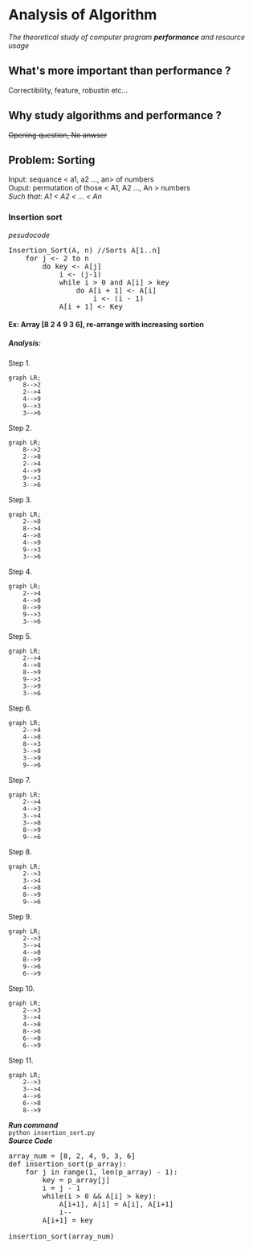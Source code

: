 # Analysis of Algorithm
   *The theoretical study of computer program **performance** and resource usage*

## What's more important than performance ?
   Correctibility, feature, robustin etc...

## Why study algorithms and performance ?
   ~~Opening question, No anwser~~

## Problem: Sorting
   Input: sequance < a1, a2 ..., an> of numbers  
   Ouput: permutation of those < A1, A2 ..., An > numbers  
   *Such that: A1 < A2 < ... < An*

### Insertion sort
   *pesudocode*  
<pre>
Insertion_Sort(A, n) //Sorts A[1..n]
    for j <- 2 to n
        do key <- A[j]
            i <- (j-1)
            while i > 0 and A[i] > key
                do A[i + 1] <- A[i]
                    i <- (i - 1)
            A[i + 1] <- Key
</pre>

#### Ex: Array [8 2 4 9 3 6], re-arrange with increasing sortion
##### Analysis:  
   Step 1.
```mermaid
graph LR;
    8-->2
    2-->4
    4-->9
    9-->3
    3-->6
```
   Step 2.
```mermaid
graph LR;
    8-->2
    2-->8
    2-->4
    4-->9
    9-->3
    3-->6
```
   Step 3.
```mermaid
graph LR;
    2-->8
    8-->4
    4-->8
    4-->9
    9-->3
    3-->6
```
   Step 4.
```mermaid
graph LR;
    2-->4
    4-->8
    8-->9
    9-->3
    3-->6
```
   Step 5.
```mermaid
graph LR;
    2-->4
    4-->8
    8-->9
    9-->3
    3-->9
    3-->6
```
   Step 6.
```mermaid
graph LR;
    2-->4
    4-->8
    8-->3
    3-->8
    3-->9
    9-->6
```
   Step 7.
```mermaid
graph LR;
    2-->4
    4-->3
    3-->4
    3-->8
    8-->9
    9-->6
```
   Step 8.
```mermaid
graph LR;
    2-->3
    3-->4
    4-->8
    8-->9
    9-->6
```
   Step 9.
```mermaid
graph LR;
    2-->3
    3-->4
    4-->8
    8-->9
    9-->6
    6-->9
```
   Step 10.
```mermaid
graph LR;
    2-->3
    3-->4
    4-->8
    8-->6
    6-->8
    6-->9
```
   Step 11.
```mermaid
graph LR;
    2-->3
    3-->4
    4-->6
    6-->8
    8-->9
```
***Run command***  
`python insertion_sort.py`  
***Source Code***  
<pre name="code" class="python3">
array_num = [8, 2, 4, 9, 3, 6]
def insertion_sort(p_array):
    for j in range(1, len(p_array) - 1):
        key = p_array[j]
        i = j - 1
        while(i > 0 && A[i] > key):
            A[i+1], A[i] = A[i], A[i+1]
            i--
        A[i+1] = key

insertion_sort(array_num)
 </pre>
